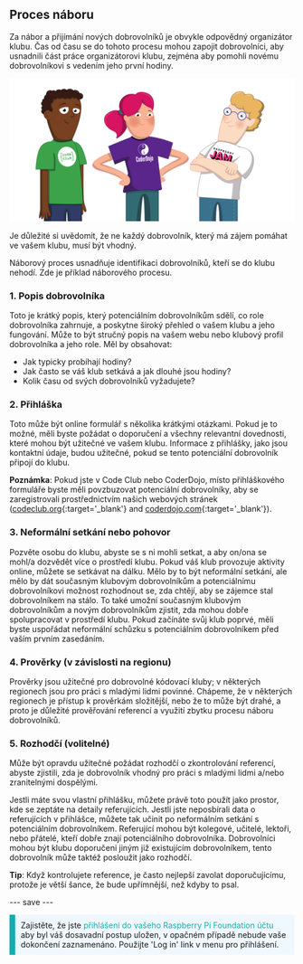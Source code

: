 ## Proces náboru

Za nábor a přijímání nových dobrovolníků je obvykle odpovědný organizátor klubu. Čas od času se do tohoto procesu mohou zapojit dobrovolníci, aby usnadnili část práce organizátorovi klubu, zejména aby pomohli novému dobrovolníkovi s vedením jeho první hodiny.

![Tři dobrovolníci stojí.](images/2-RPF-Volunteers.png)

Je důležité si uvědomit, že ne každý dobrovolník, který má zájem pomáhat ve vašem klubu, musí být vhodný.

Náborový proces usnadňuje identifikaci dobrovolníků, kteří se do klubu nehodí. Zde je příklad náborového procesu.

### 1. Popis dobrovolníka


Toto je krátký popis, který potenciálním dobrovolníkům sdělí, co role dobrovolníka zahrnuje, a poskytne široký přehled o vašem klubu a jeho fungování. Může to být stručný popis na vašem webu nebo klubový profil dobrovolníka a jeho role. Měl by obsahovat:

* Jak typicky probíhají hodiny?
* Jak často se váš klub setkává a jak dlouhé jsou hodiny?
* Kolik času od svých dobrovolníků vyžadujete?

### 2. Přihláška

Toto může být online formulář s několika krátkými otázkami. Pokud je to možné, měli byste požádat o doporučení a všechny relevantní dovednosti, které mohou být užitečné ve vašem klubu. Informace z přihlášky, jako jsou kontaktní údaje, budou užitečné, pokud se tento potenciální dobrovolník připojí do klubu.

**Poznámka**: Pokud jste v Code Club nebo CoderDojo, místo přihláškového formuláře byste měli povzbuzovat potenciální dobrovolníky, aby se zaregistrovali prostřednictvím našich webových stránek ([codeclub.org](https://codeclub.org){:target='_blank'} and [coderdojo.com](https://coderdojo.com){:target='_blank'}).

### 3. Neformální setkání nebo pohovor

Pozvěte osobu do klubu, abyste se s ni mohli setkat, a aby on/ona se mohl/a dozvědět více o prostředí klubu. Pokud váš klub provozuje aktivity online, můžete se setkávat na dálku. Mělo by to být neformální setkání, ale mělo by dát současným klubovým dobrovolníkům a potenciálnímu dobrovolníkovi možnost rozhodnout se, zda chtějí, aby se zájemce stal dobrovolníkem na stálo. To také umožní současným klubovým dobrovolníkům a novým dobrovolníkům zjistit, zda mohou dobře spolupracovat v prostředí klubu. Pokud začínáte svůj klub poprvé, měli byste uspořádat neformální schůzku s potenciálním dobrovolníkem před vaším prvním zasedáním.

### 4. Prověrky (v závislosti na regionu)

Prověrky jsou užitečné pro dobrovolné kódovací kluby; v některých regionech jsou pro práci s mladými lidmi povinné. Chápeme, že v některých regionech je přístup k prověrkám složitější, nebo že to může být drahé, a proto je důležité prověřování referencí a využití zbytku procesu náboru dobrovolníků.

### 5. Rozhodčí (volitelné)

Může být opravdu užitečné požádat rozhodčí o zkontrolování referencí, abyste zjistili, zda je dobrovolník vhodný pro práci s mladými lidmi a/nebo zranitelnými dospělými.

Jestli máte svou vlastní přihlášku, můžete právě toto použít jako prostor, kde se zeptáte na detaily referujících. Jestli jste neposbírali data o referujících v přihlášce, můžete tak učinit po neformálním setkání s potenciálním dobrovolníkem. Referující mohou být kolegové, učitelé, lektoři, nebo přátelé, kteří dobře znají potenciálního dobrovolníka. Dobrovolníci mohou být klubu doporučeni jiným již existujícím dobrovolníkem, tento dobrovolník může taktéž posloužit jako rozhodčí.

**Tip**: Když kontrolujete reference, je často nejlepší zavolat doporučujícímu, protože je větší šance, že bude upřímnější, než kdyby to psal.

--- save ---

<p style="border-left: solid; border-width:10px; border-color: #0faeb0; background-color: aliceblue; padding: 10px;">
Zajistěte, že jste <span style="color: #0faeb0">přihlášeni do vašeho Raspberry Pi Foundation účtu</span> aby byl váš dosavadní postup uložen, v opačném případě nebude vaše dokončení zaznamenáno. Použijte 'Log in' link v menu pro přihlášení.
</p>
